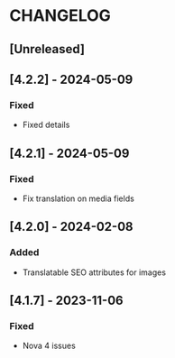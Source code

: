 # CHANGELOG

## [Unreleased]

## [4.2.2] - 2024-05-09
### Fixed
- Fixed details

## [4.2.1] - 2024-05-09
### Fixed
- Fix translation on media fields

## [4.2.0] - 2024-02-08
### Added
- Translatable SEO attributes for images

## [4.1.7] - 2023-11-06
### Fixed
- Nova 4 issues
